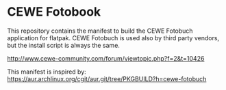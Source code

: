 # CEWE Fotobook

This repository contains the manifest to build the CEWE Fotobuch application for flatpak. CEWE Fotobuch is used also by third party vendors, but the install script is always the same.

http://www.cewe-community.com/forum/viewtopic.php?f=2&t=10426

This manifest is inspired by: https://aur.archlinux.org/cgit/aur.git/tree/PKGBUILD?h=cewe-fotobuch
